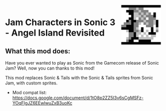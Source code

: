 <img src="icon.png" align="right" />

# Jam Characters in Sonic 3 - Angel Island Revisited


## What this mod does:
Have you ever wanted to play as Sonic from the Gamecom release of Sonic Jam? Well, now you can thanks to this mod!

This mod replaces Sonic & Tails with the Sonic & Tails sprites from Sonic Jam, with custom sprites.


* Mod compat list: https://docs.google.com/document/d/1tO8p2ZZ5I3v6sCgMSFz-YOqFlgJZ6EEwlwuZxB3uoKc